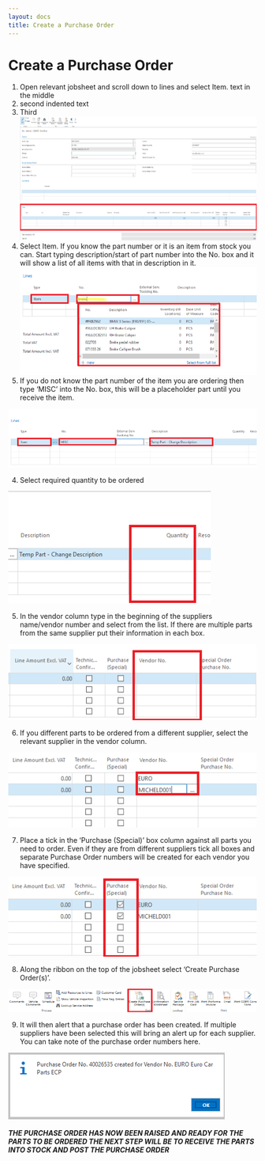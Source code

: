 ```yaml
---
layout: docs
title: Create a Purchase Order 
---
```


# Create a Purchase Order

1. Open relevant jobsheet and scroll down to lines and select Item.
text in the middle
1. second
  indented text
1. Third
![](media/garagehive-creating-a-purchase-order1.png)
2. Select Item. If you know the part number or it is an item from stock you can. Start typing description/start of part number into the No. box and it will show a list of all items with that in description in it. 
![](media/garagehive-creating-a-purchase-order2.png)
3. If you do not know the part number of the item you are ordering then type ‘MISC’ into the No. box, this will be a placeholder part until you receive the item. 

  ![](media/garagehive-creating-a-purchase-order3.png)

4.	Select required quantity to be ordered 

  ![](media/garagehive-creating-a-purchase-order4.png)

5.  In the vendor column type in the beginning of the suppliers name/vendor number and select from the list. If there are multiple parts from the same supplier put their information in each box.  

  ![](media/garagehive-creating-a-purchase-order5.png)

6.  If you different parts to be ordered from a different supplier, select the relevant 
supplier in the vendor column. 

  ![](media/garagehive-creating-a-purchase-order6.png)

7.  Place a tick in the  ‘Purchase (Special)’ box column against all parts you need to order. Even if they are from different suppliers tick all boxes and separate Purchase Order numbers will be created for each vendor you have specified. 

  ![](media/garagehive-creating-a-purchase-order7.png)

8.	Along the ribbon on the top of the jobsheet select ‘Create Purchase Order(s)’. 

  ![](media/garagehive-creating-a-purchase-order8.png)

9.  It will then alert that a purchase order has been created. If multiple suppliers have been selected this will bring an alert up for each supplier. You can take note of the purchase order numbers here. 

  ![](media/garagehive-creating-a-purchase-order9.png)

***THE PURCHASE ORDER HAS NOW BEEN RAISED AND READY FOR THE PARTS TO BE ORDERED 
THE NEXT STEP WILL BE TO RECEIVE THE PARTS INTO STOCK AND POST THE PURCHASE ORDER***

